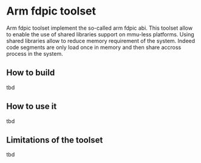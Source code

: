 # Arm fdpic toolset
 Arm fdpic toolset implement the so-called arm fdpic abi. This toolset allow to enable the use
 of shared libraries support on mmu-less platforms. Using shared libraries allow to reduce
 memory requirement of the system. Indeed code segments are only load once in memory and then
 share accross process in the system.

## How to build
tbd

## How to use it
tbd

## Limitations of the toolset
tbd
